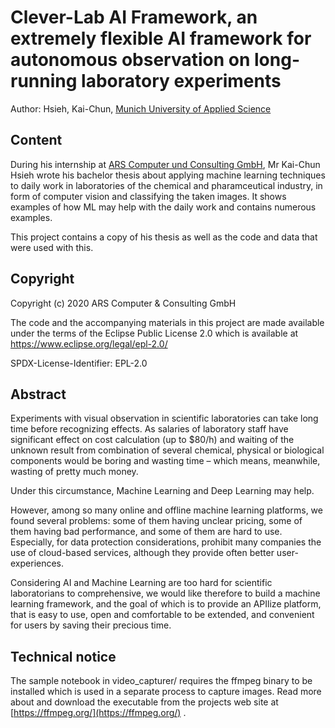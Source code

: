 
# Clever-Lab AI Framework, an extremely flexible AI framework for autonomous observation on long-running laboratory experiments

Author: Hsieh, Kai-Chun, [Munich University of Applied Science](https://www.hm.edu/)

## Content
During his internship at [ARS Computer und Consulting GmbH](https://www.ars.de/), Mr Kai-Chun Hsieh wrote his bachelor thesis about applying machine learning techniques to daily work in laboratories of the chemical and pharamceutical industry, in form of computer vision and classifying the taken images. It shows examples of how ML may help with the daily work and contains numerous examples.

This project contains a copy of his thesis as well as the code and data that were used with this.

## Copyright
Copyright (c) 2020 ARS Computer & Consulting GmbH

The code and the accompanying materials in this project are made available under the terms of the Eclipse Public License 2.0 which is available at https://www.eclipse.org/legal/epl-2.0/

SPDX-License-Identifier: EPL-2.0


## Abstract
Experiments with visual observation in scientific laboratories can take long time before recognizing effects. As salaries of laboratory staff have significant effect on cost calculation (up to $80/h) and waiting of the unknown result from combination of several chemical, physical or biological components would be boring and wasting time – which means, meanwhile, wasting of pretty much money.

Under this circumstance, Machine Learning and Deep Learning may help.

However, among so many online and offline machine learning platforms, we found several problems: some of them having unclear pricing, some of them having bad performance, and some of them are hard to use. Especially, for data protection considerations, prohibit many companies the use of cloud-based services, although they provide often better user-experiences.

Considering AI and Machine Learning are too hard for scientific laboratorians to comprehensive, we would like therefore to build a machine learning framework, and the goal of which is to provide an APIlize platform, that is easy to use, open and comfortable to be extended, and convenient for users by saving their precious time.


## Technical notice
The sample notebook in video_capturer/ requires the ffmpeg binary to be installed which is used in a separate process to capture images. Read more about and download the executable from the projects web site at [https://ffmpeg.org/](https://ffmpeg.org/) .



